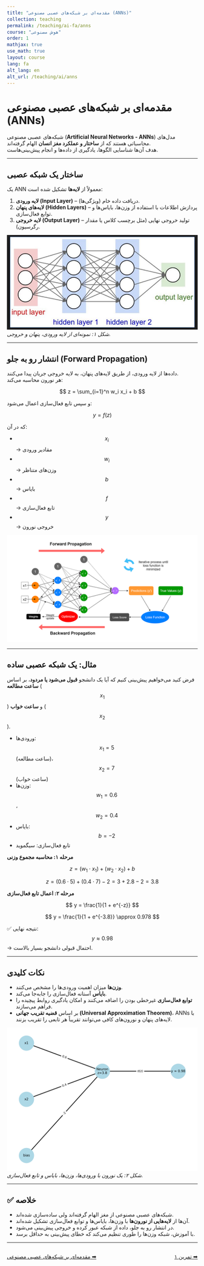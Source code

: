 ```yaml
---
title: "مقدمه‌ای بر شبکه‌های عصبی مصنوعی (ANNs)"
collection: teaching
permalink: /teaching/ai-fa/anns
course: "هوش مصنوعی"
order: 1
mathjax: true
use_math: true
layout: course
lang: fa
alt_lang: en
alt_url: /teaching/ai/anns
---
```


# مقدمه‌ای بر شبکه‌های عصبی مصنوعی (ANNs)

شبکه‌های عصبی مصنوعی (**Artificial Neural Networks - ANNs**) مدل‌های محاسباتی هستند که از **ساختار و عملکرد مغز انسان** الهام گرفته‌اند.  
هدف آن‌ها شناسایی الگوها، یادگیری از داده‌ها و انجام پیش‌بینی‌هاست.

---

## ساختار یک شبکه عصبی

یک ANN معمولاً از **لایه‌ها** تشکیل شده است:

1. **لایه ورودی (Input Layer)** – دریافت داده خام (ویژگی‌ها).  
2. **لایه‌های پنهان (Hidden Layers)** – پردازش اطلاعات با استفاده از وزن‌ها، بایاس‌ها و توابع فعال‌سازی.  
3. **لایه خروجی (Output Layer)** – تولید خروجی نهایی (مثل برچسب کلاس یا مقدار رگرسیون).

![Neural Network Layers](/images/ai24.jpg)  
*شکل ۱: نمونه‌ای از لایه ورودی، پنهان و خروجی.*

---

## انتشار رو به جلو (Forward Propagation)

داده‌ها از لایه ورودی، از طریق لایه‌های پنهان، به لایه خروجی جریان پیدا می‌کنند.  
هر نورون محاسبه می‌کند:

$$
z = \sum_{i=1}^n w_i x_i + b
$$

و سپس تابع فعال‌سازی اعمال می‌شود:

$$
y = f(z)
$$

که در آن:  
- $$ x_i $$ → مقادیر ورودی  
- $$ w_i $$ → وزن‌های متناظر  
- $$ b $$ → بایاس  
- $$ f $$ → تابع فعال‌سازی  
- $$ y $$ → خروجی نورون  

![Neural Network Layers](/images/ai25.png)  

---

## مثال: یک شبکه عصبی ساده

فرض کنید می‌خواهیم پیش‌بینی کنیم که آیا یک دانشجو **قبول می‌شود یا مردود**، بر اساس **ساعت مطالعه** ($$x_1$$) و **ساعت خواب** ($$x_2$$).

- ورودی‌ها: $$x_1 = 5$$ (ساعت مطالعه)، $$x_2 = 7$$ (ساعت خواب)  
- وزن‌ها: $$w_1 = 0.6$$، $$w_2 = 0.4$$  
- بایاس: $$b = -2$$  
- تابع فعال‌سازی: سیگموید  

**مرحله ۱: محاسبه مجموع وزنی**

$$
z = (w_1 \cdot x_1) + (w_2 \cdot x_2) + b
$$

$$
z = (0.6 \cdot 5) + (0.4 \cdot 7) - 2 = 3 + 2.8 - 2 = 3.8
$$

**مرحله ۲: اعمال تابع فعال‌سازی**

$$
y = \frac{1}{1 + e^{-z}}
$$

$$
y = \frac{1}{1 + e^{-3.8}} \approx 0.978
$$

✅ نتیجه نهایی: $$y \approx 0.98$$ → احتمال قبولی دانشجو بسیار بالاست.

---

## نکات کلیدی

- **وزن‌ها** میزان اهمیت ورودی‌ها را مشخص می‌کنند.  
- **بایاس** آستانه فعال‌سازی را جابه‌جا می‌کند.  
- **توابع فعال‌سازی** غیرخطی بودن را اضافه می‌کنند و امکان یادگیری روابط پیچیده را فراهم می‌سازند.  
- بر اساس **قضیه تقریب جهانی (Universal Approximation Theorem)**، ANNs با لایه‌های پنهان و نورون‌های کافی می‌توانند تقریباً هر تابعی را تقریب بزنند.

![Neuron Functioning](/images/ai26.png)  
*شکل ۲: یک نورون با ورودی‌ها، وزن‌ها، بایاس و تابع فعال‌سازی.*

---

## ✅ خلاصه

- شبکه‌های عصبی مصنوعی از مغز الهام گرفته‌اند ولی ساده‌سازی شده‌اند.  
- آن‌ها از **لایه‌هایی از نورون‌ها** با وزن‌ها، بایاس‌ها و توابع فعال‌سازی تشکیل شده‌اند.  
- در انتشار رو به جلو، داده از شبکه عبور کرده و خروجی پیش‌بینی می‌شود.  
- با آموزش، شبکه وزن‌ها را طوری تنظیم می‌کند که خطای پیش‌بینی به حداقل برسد.  

---


<div class="lesson-nav" style="display:flex; justify-content:space-between; margin-top:2em;">
  <a class="btn btn--inverse" href="{{ '/teaching/ai-fa/multiclass' | relative_url }}">    مقدمه‌ای بر شبکه‌های عصبی مصنوعی  ➡︎</a>
  <a class="btn btn--primary" href="{{ '/teaching/ai-fa/hw1' | relative_url }}">  تمرین ۱   ➡︎</a>
</div>
